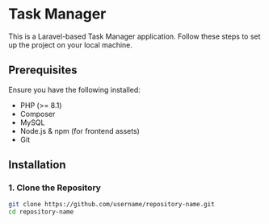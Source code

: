 # Task Manager

This is a Laravel-based Task Manager application. Follow these steps to set up the project on your local machine.

## Prerequisites

Ensure you have the following installed:
- PHP (>= 8.1)
- Composer
- MySQL
- Node.js & npm (for frontend assets)
- Git

## Installation

### 1. Clone the Repository

```bash
git clone https://github.com/username/repository-name.git
cd repository-name
